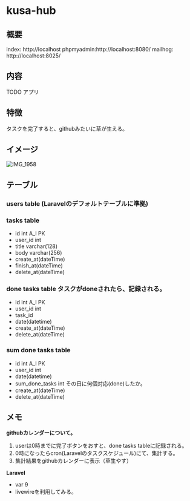 # kusa-hub

## 概要


index: http://localhost
phpmyadmin:http://localhost:8080/
mailhog: http://localhost:8025/

## 内容

TODO アプリ

## 特徴

タスクを完了すると、githubみたいに草が生える。

## イメージ

![IMG_1958](https://user-images.githubusercontent.com/46878156/210256946-29f3028a-b994-47b1-9ac7-f5212b59d24d.png)

## テーブル

### users table (Laravelのデフォルトテーブルに準拠)

### tasks table
* id int A_I PK
* user_id int 
* title varchar(128)
* body varchar(256)
* create_at(dateTime)
* finish_at(dateTime)
* delete_at(dateTime)

### done tasks table タスクがdoneされたら、記録される。
* id int A_I PK
* user_id int
* task_id
* date(datetime)
* create_at(dateTime)
* delete_at(dateTime)

### sum done tasks table
* id int A_I PK
* user_id int
* date(datetime)
* sum_done_tasks int その日に何個対応(done)したか。
* create_at(dateTime)
* delete_at(dateTime)

## メモ

**githubカレンダーについて。**

1. userは0時までに完了ボタンをおすと、done tasks tableに記録される。
2. 0時になったらcron(Laravelのタスクスケジュール)にて、集計する。
3. 集計結果をgithubカレンダーに表示（草生やす）


**Laravel**
- var 9
- livewireを利用してみる。
